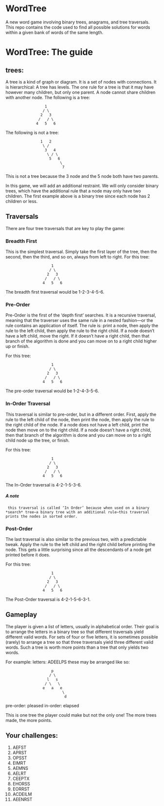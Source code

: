 # WordTree
A new word game involving binary trees, anagrams, and tree traversals. This repo contains the code used to find all possible solutions for words within a given bank of words of the same length.

# WordTree: The guide

## trees: 
A tree is a kind of graph or diagram. It is a set of nodes with connections. It is hierarchical: A tree has levels. The one rule for a tree is that it may have however many children, but only one parent. A node cannot share children with another node. The following is a tree:

                      1
                     / \
                    2   3
                   /   / \
                  4   5   6

The following is not a tree:

                    1   2
                     \ /
                      3   4
                       \ / \
                        5   6
                             \
                              7

This is not a tree because the 3 node and the 5 node both have two parents.

In this game, we will add an additional restraint. We will only consider binary trees, which have the additional rule that a node may only have two children. The first example above is a binary tree since each node has 2 children or less.

## Traversals
There are four tree traversals that are key to play the game: 

### Breadth First
This is the simplest traversal. Simply take the first layer of the tree, then the second, then the third, and so on, always from left to right.
For this tree:
```
                     1
                    / \
                   2   3
                  /   / \
                 4   5   6
```
The breadth first traversal would be 1-2-3-4-5-6.

### Pre-Order
Pre-Order is the first of the ‘depth first’ searches. It is a recursive traversal, meaning that the traverser uses the same rule in a nested fashion—or the rule contains an application of itself. The rule is: print a node, then apply the rule to the left child, then apply the rule to the right child. If a node doesn’t have a left child, move the right. If it doesn’t have a right child, then that branch of the algorithm is done and you can move on to a right child higher up or finish.

For this tree:
```
                     1
                    / \
                   2   3
                  /   / \
                 4   5   6
```
The pre-order traversal would be 1-2-4-3-5-6.

### In-Order Traversal
This traversal is similar to pre-order, but in a different order. First, apply the rule to the left child of the node, then print the node, then apply the rule to the right child of the node. If a node does not have a left child, print the node then move on to the right child. If a node doesn’t have a right child, then that branch of the algorithm is done and you can move on to a right child node up the tree, or finish.

For this tree:
```
                     1
                    / \
                   2   3
                  /   / \
                 4   5   6
```
The In-Order traversal is 4-2-1-5-3-6. 

##### A note
     this traversal is called ‘In Order’ because when used on a binary *search* tree—a binary tree with an additional rule—this traversal prints the nodes in sorted order.

### Post-Order
The last traversal is also similar to the previous two, with a predictable tweak. Apply the rule to the left child and the right child before printing the node. This gets a little surprising since all the descendants of a node get printed before it does.

For this tree:
```
                     1
                    / \
                   2   3
                  /   / \
                 4   5   6
```
The Post-Order traversal is 4-2-1-5-6-3-1.

## Gameplay
 The player is given a list of letters, usually in alphabetical order. Their goal is to arrange the letters in a binary tree so that different traversals yield different valid words. For sets of four or five letters, it is sometimes possible (rarely) to arrange a tree so that three traversals yield three different valid words. Such a tree is worth more points than a tree that only yields two words. 

For example: 
letters: ADEELPS
these may be arranged like so:
```
                     p
                    / \
                   l   s
                  / \   \
                 e   a   e
                          \
                           d
```
pre-order: pleased
in-order: elapsed

This is one tree the player could make but not the only one! The more trees made, the more points.

## Your challenges:
1. AEFST
2. APRST
3. OPSST
4. EIMRT
5. AEMNS
6. AELRT
7. CEEPTX
8. EHORSS
9. EORRST
10. ACDEILM
11. AEENRST